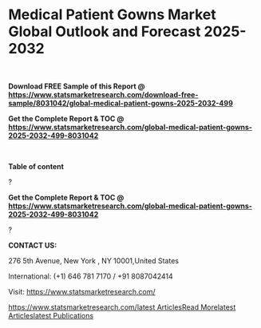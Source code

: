 <h1>Medical Patient Gowns Market Global Outlook and Forecast 2025-2032</h1><br/><p><strong>Download FREE Sample of this Report @ <a href="https://www.statsmarketresearch.com/download-free-sample/8031042/global-medical-patient-gowns-2025-2032-499">https://www.statsmarketresearch.com/download-free-sample/8031042/global-medical-patient-gowns-2025-2032-499</a></strong></p>
 
 
 
 <div><b>Get the Complete Report & TOC @ <a href="https://www.statsmarketresearch.com/global-medical-patient-gowns-2025-2032-499-8031042">https://www.statsmarketresearch.com/global-medical-patient-gowns-2025-2032-499-8031042</a></b></div>
 
 
 
 <p><br />
 
 <b>Table of content</b></p>
 
 
 
 <p>? </p>
 
 
 
 <div><b>Get the Complete Report & TOC @ <a href="https://www.statsmarketresearch.com/global-medical-patient-gowns-2025-2032-499-8031042">https://www.statsmarketresearch.com/global-medical-patient-gowns-2025-2032-499-8031042</a></b></div>
 
 
 
 <p>? </p>
 
 
 
 <p><b>CONTACT US:</b><br />
 
 276 5th Avenue, New York , NY 10001,United States<br />
 
 International: (+1) 646 781 7170 / +91 8087042414<br />
 
 Visit: <a href="https://www.statsmarketresearch.com/">https://www.statsmarketresearch.com/</a><br />
 
 <a href="https://gyeongbokgung.com">https://www.statsmarketresearch.com/</a><a href="https://hallyeomaritime.com">latest Articles</a><a href="https://jingwansa.com">Read More</a><a href="https://nguoiviet.jp/">latest Articles</a><a href="https://www.intelmarketresearch.com/">latest Publications</a></p>